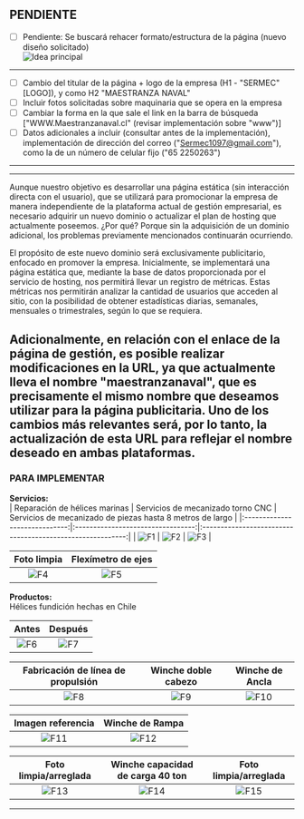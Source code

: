 ## PENDIENTE

* [ ] Pendiente: Se buscará rehacer formato/estructura de la página (nuevo diseño solicitado)  
  ![Idea principal](./image/nuevo_formato.jpg)

---
* [ ] Cambio del titular de la página + logo de la empresa (H1 - "SERMEC" [LOGO]), y como H2 "MAESTRANZA NAVAL"
* [ ] Incluir fotos solicitadas sobre maquinaria que se opera en la empresa
* [ ] Cambiar la forma en la que sale el link en la barra de búsqueda ["WWW.Maestranzanaval.cl" (revisar implementación sobre "www")]
* [ ] Datos adicionales a incluir (consultar antes de la implementación), implementación de dirección del correo ("Sermec1097@gmail.com"), como la de un número de celular fijo ("65 2250263")
---
---
Aunque nuestro objetivo es desarrollar una página estática (sin interacción directa con el usuario), que se utilizará para promocionar la empresa de manera independiente de la plataforma actual de gestión empresarial, es necesario adquirir un nuevo dominio o actualizar el plan de hosting que actualmente poseemos. ¿Por qué? Porque sin la adquisición de un dominio adicional, los problemas previamente mencionados continuarán ocurriendo.

El propósito de este nuevo dominio será exclusivamente publicitario, enfocado en promover la empresa. Inicialmente, se implementará una página estática que, mediante la base de datos proporcionada por el servicio de hosting, nos permitirá llevar un registro de métricas. Estas métricas nos permitirán analizar la cantidad de usuarios que acceden al sitio, con la posibilidad de obtener estadísticas diarias, semanales, mensuales o trimestrales, según lo que se requiera.

Adicionalmente, en relación con el enlace de la página de gestión, es posible realizar modificaciones en la URL, ya que actualmente lleva el nombre "maestranzanaval", que es precisamente el mismo nombre que deseamos utilizar para la página publicitaria. Uno de los cambios más relevantes será, por lo tanto, la actualización de esta URL para reflejar el nombre deseado en ambas plataformas.
---

### PARA IMPLEMENTAR

**Servicios:**  
| Reparación de hélices marinas | Servicios de mecanizado torno CNC | Servicios de mecanizado de piezas hasta 8 metros de largo |
|:-----------------------------:|:---------------------------------:|:---------------------------------------------------------:|
| ![F1](./image/Pasted%20image%20(0).png) | ![F2](./image/Pasted%20image%20(2).png) | ![F3](./image/Pasted%20image%20(1).png) |

| Foto limpia | Flexímetro de ejes |
|:----------:|:------------------:|
| ![F4](./image/Pasted%20image%20(0).png) | ![F5](./image/Pasted%20image%20(3).png) |

**Productos:**  
Hélices fundición hechas en Chile

| Antes | Después |
|:-----:|:-------:|
| ![F6](./image/Pasted%20image%20(4).png) | ![F7](./image/Pasted%20image%20(5).png) |

| Fabricación de línea de propulsión | Winche doble cabezo | Winche de Ancla |
|:----------------------------------:|:-------------------:|:---------------:|
| ![F8](./image/Pasted%20image%20(6).png) | ![F9](./image/Pasted%20image%20(7).png) | ![F10](./image/Pasted%20image%20(8).png) |

| Imagen referencia | Winche de Rampa |
|:-----------------:|:---------------:|
| ![F11](./image/Pasted%20image%20(9).png) | ![F12](./image/Pasted%20image%20(10).png) |

| Foto limpia/arreglada | Winche capacidad de carga 40 ton | Foto limpia/arreglada |
|:---------------------:|:-------------------------------:|:---------------------:|
| ![F13](./image/Pasted%20image%20(11).png) | ![F14](./image/Pasted%20image%20(12).png) | ![F15](./image/Pasted%20image%20(13).png) |

---